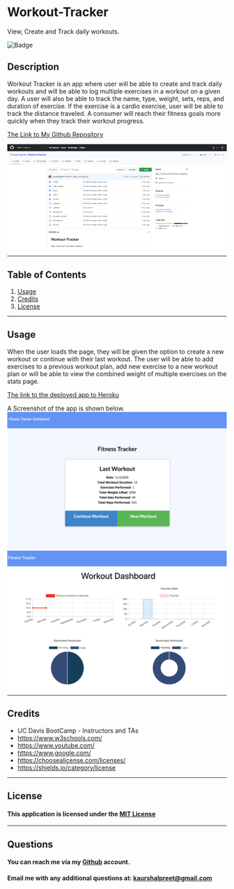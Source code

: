 # Workout-Tracker
View, Create and Track daily workouts.

![Badge](https://img.shields.io/badge/license-Apache-Green)

## Description

Workout Tracker is an app where user will be able to create and track daily workouts and will be able to log multiple exercises in a workout on a given day. A user will also be able to track the name, type, weight, sets, reps, and duration of exercise. If the exercise is a cardio exercise, user will be able to track the distance traveled. A consumer will reach their fitness goals more quickly when they track their workout progress. <br>

[The Link to My Github Repository](https://github.com/kaurshalpreet/Workout-Tracker)

![Repository Screenshot](./screenshots/repo.png)

---

## Table of Contents

1. [Usage](#Usage)
1. [Credits](#Credits)
1. [License](#License)


---

## Usage

When the user loads the page, they will be given the option to create a new workout or continue with their last workout. The user will be able to add exercises to a previous workout plan, add new exercise to a new workout plan or will be able to view the combined weight of multiple exercises on the stats page.

 [The link to the deployed app to Heroku](https://sheltered-coast-41769.herokuapp.com/)


A Screenshot of the app is shown below.
![Sample Screenshot](./screenshots/screenshot2.png)
<br>
![Sample Screenshot](./screenshots/screenshot1.png)


---

## Credits

- UC Davis BootCamp - Instructors and TAs
- https://www.w3schools.com/
- https://www.youtube.com/
- https://www.google.com/
- https://choosealicense.com/licenses/
- https://shields.io/category/license

---

## License

#### This application is licensed under the [MIT License](https://opensource.org/licenses/MIT)

---

## Questions

#### You can reach me via my [Github](https://github.com/kaurshalpreet) account.

#### Email me with any additional questions at: kaurshalpreet@gmail.com